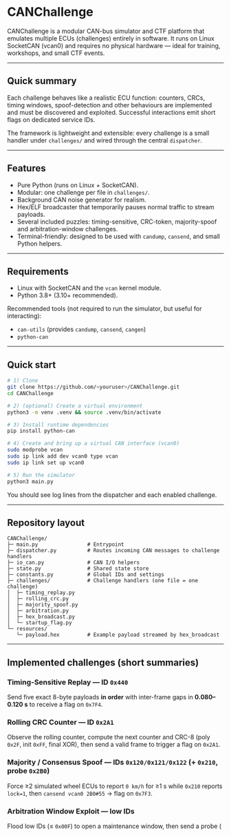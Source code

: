 # CANChallenge

CANChallenge is a modular CAN-bus simulator and CTF platform that emulates multiple ECUs (challenges) entirely in software. It runs on Linux SocketCAN (vcan0) and requires no physical hardware — ideal for training, workshops, and small CTF events.

---

## Quick summary

Each challenge behaves like a realistic ECU function: counters, CRCs, timing windows, spoof-detection and other behaviours are implemented and must be discovered and exploited. Successful interactions emit short flags on dedicated service IDs.

The framework is lightweight and extensible: every challenge is a small handler under `challenges/` and wired through the central `dispatcher`.

---

## Features

* Pure Python (runs on Linux + SocketCAN).
* Modular: one challenge per file in `challenges/`.
* Background CAN noise generator for realism.
* Hex/ELF broadcaster that temporarily pauses normal traffic to stream payloads.
* Several included puzzles: timing-sensitive, CRC-token, majority-spoof and arbitration-window challenges.
* Terminal-friendly: designed to be used with `candump`, `cansend`, and small Python helpers.

---

## Requirements

* Linux with SocketCAN and the `vcan` kernel module.
* Python 3.8+ (3.10+ recommended).

Recommended tools (not required to run the simulator, but useful for interacting):

* `can-utils` (provides `candump`, `cansend`, `cangen`)
* `python-can`

---

## Quick start

```bash
# 1) Clone
git clone https://github.com/<youruser>/CANChallenge.git
cd CANChallenge

# 2) (optional) Create a virtual environment
python3 -m venv .venv && source .venv/bin/activate

# 3) Install runtime dependencies
pip install python-can

# 4) Create and bring up a virtual CAN interface (vcan0)
sudo modprobe vcan
sudo ip link add dev vcan0 type vcan
sudo ip link set up vcan0

# 5) Run the simulator
python3 main.py
```

You should see log lines from the dispatcher and each enabled challenge.

---

## Repository layout

```
CANChallenge/
├─ main.py                # Entrypoint
├─ dispatcher.py          # Routes incoming CAN messages to challenge handlers
├─ io_can.py              # CAN I/O helpers
├─ state.py               # Shared state store
├─ constants.py           # Global IDs and settings
├─ challenges/            # Challenge handlers (one file = one challenge)
│  ├─ timing_replay.py
│  ├─ rolling_crc.py
│  ├─ majority_spoof.py
│  ├─ arbitration.py
│  ├─ hex_broadcast.py
│  └─ startup_flag.py
└─ resources/
   └─ payload.hex         # Example payload streamed by hex_broadcast
```

---

## Implemented challenges (short summaries)

### Timing-Sensitive Replay — ID `0x440`

Send five exact 8-byte payloads **in order** with inter-frame gaps in **0.080–0.120 s** to receive a flag on `0x7F4`.

### Rolling CRC Counter — ID `0x2A1`

Observe the rolling counter, compute the next counter and CRC-8 (poly `0x2F`, init `0xFF`, final XOR), then send a valid frame to trigger a flag on `0x2A1`.

### Majority / Consensus Spoof — IDs `0x120/0x121/0x122` (+ `0x210`, probe `0x2B0`)

Force ≥2 simulated wheel ECUs to report `0 km/h` for ≥1 s while `0x210` reports `lock=1`, then `cansend vcan0 2B0#55` → flag on `0x7F3`.

### Arbitration Window Exploit — low IDs

Flood low IDs (≤ `0x00F`) to open a maintenance window, then send a probe (
